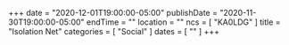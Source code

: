 +++
date = "2020-12-01T19:00:00-05:00"
publishDate = "2020-11-30T19:00:00-05:00"
endTime = ""
location = ""
ncs = [ "KA0LDG" ]
title = "Isolation Net"
categories = [ "Social" ]
dates = [ "" ]
+++

